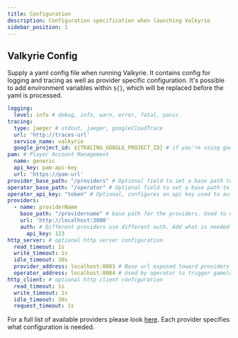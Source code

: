 ```yaml
---
title: Configuration
description: Configuration specification when launching Valkyrie
sidebar_position: 1
---
```


## Valkyrie Config
Supply a yaml config file when running Valkyrie. It contains config for logging and tracing as well as provider specific configuration. It's possible to add environment variables within `${}`, which will be replaced before the yaml is processed.
```yaml
logging:
  level: info # debug, info, warn, error, fatal, panic
tracing:
  type: jaeger # stdout, jaeger, googleCloudTrace
  url: 'http://traces-url'
  service_name: valkyrie
  google_project_id: ${TRACING_GOOGLE_PROJECT_ID} # if you're using googleCloudTrace
pam: # Player Account Management
  name: generic
  api_key: pam-api-key
  url: 'https://pam-url'
provider_base_path: "/providers" # Optional field to set a base path to all requests incoming from provider side, ie wallet calls
operator_base_path: "/operator" # Optional field to set a base path to all requests incoming from operator side
operator_api_key: "token" # Optional, configures an api key used to authorize requests to operator endpoints (using `Authorization: Bearer token` header)
providers:
  - name: providerName
    base_path: "/providername" # base path for the providers. Used to differentiate between Valkyrie's exposed endpoints for the specific providers.
    url: 'http://localhost:3000'
    auth: # Different providers use different auth. Add what is needed for the specific Providers
      api_key: 123
http_server: # optional http server configuration
  read_timeout: 1s
  write_timeout: 1s
  idle_timeout: 30s
  provider_address: localhost:8083 # Base url exposed toward providers
  operator_address: localhost:8084 # Used by operator to trigger gamelaunch
http_client: # optional http client configuration
  read_timeout: 1s
  write_timeout: 1s
  idle_timeout: 30s
  request_timeout: 1s
```

For a full list of available providers please look [here](/providers). Each provider specifies what configuration is needed.
